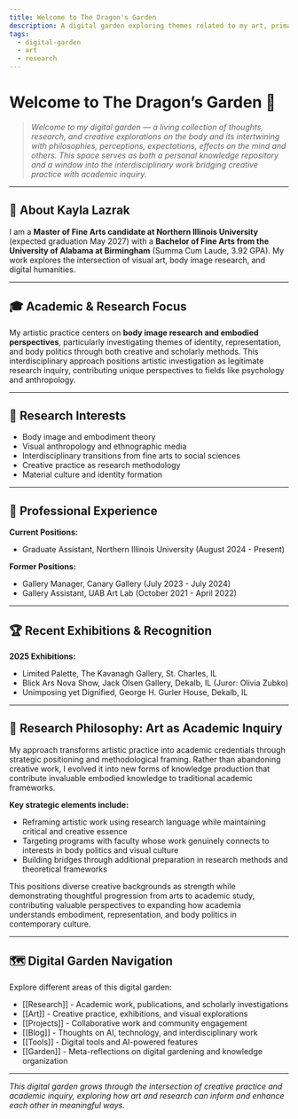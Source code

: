 ```yaml
---
title: Welcome to The Dragon's Garden
description: A digital garden exploring themes related to my art, primarily body politics.
tags:
  - digital-garden
  - art
  - research
---
```


<!-- Quartz Graph Connectivity Links - Multiple Methods for Maximum Compatibility -->

<!-- Method 1: Comment-based wikilinks -->
<!-- [[Philosophy]] -->
<!-- [[Readings/Beauty Sick - Renee Elgeln]] -->
<!-- [[Readings/Seven Logics of Sculpture - Ernst van Alphen]] -->
<!-- [[Research 2]] -->
<!-- [[Terms to Explore or Integrate]] -->

<!-- Method 2: Screen reader accessible but visually hidden -->
<div aria-hidden="true" style="position: absolute; left: -10000px; width: 1px; height: 1px; overflow: hidden;">
[[Philosophy]] [[Readings/Beauty Sick - Renee Elgeln]] [[Readings/Seven Logics of Sculpture - Ernst van Alphen]] [[Research 2]] [[Terms to Explore or Integrate]]
</div>

<!-- Method 3: Zero-width inline links -->
<span style="display: none; visibility: hidden; position: absolute; left: -9999px;">
[[Philosophy]]​[[Readings/Beauty Sick - Renee Elgeln]]​[[Readings/Seven Logics of Sculpture - Ernst van Alphen]]​[[Research 2]]​[[Terms to Explore or Integrate]]
</span>

<!-- End Quartz Graph Connectivity -->

# Welcome to The Dragon’s Garden 🐉

> _Welcome to my digital garden — a living collection of thoughts, research, and creative explorations on the body and its intertwining with philosophies, perceptions, expectations, effects on the mind and others. This space serves as both a personal knowledge repository and a window into the interdisciplinary work bridging creative practice with academic inquiry._

---

## 👤 About Kayla Lazrak

I am a **Master of Fine Arts candidate at Northern Illinois University** (expected graduation May 2027) with a **Bachelor of Fine Arts from the University of Alabama at Birmingham** (Summa Cum Laude, 3.92 GPA). My work explores the intersection of visual art, body image research, and digital humanities.

---

## 🎓 Academic & Research Focus

My artistic practice centers on **body image research and embodied perspectives**, particularly investigating themes of identity, representation, and body politics through both creative and scholarly methods. This interdisciplinary approach positions artistic investigation as legitimate research inquiry, contributing unique perspectives to fields like psychology and anthropology.

---

## 🔬 Research Interests

- Body image and embodiment theory
- Visual anthropology and ethnographic media
- Interdisciplinary transitions from fine arts to social sciences
- Creative practice as research methodology
- Material culture and identity formation

---

## 💼 Professional Experience

**Current Positions:**

- Graduate Assistant, Northern Illinois University (August 2024 - Present)

**Former Positions:**

- Gallery Manager, Canary Gallery (July 2023 - July 2024)
- Gallery Assistant, UAB Art Lab (October 2021 - April 2022)

---

## 🏆 Recent Exhibitions & Recognition

**2025 Exhibitions:**

- Limited Palette, The Kavanagh Gallery, St. Charles, IL
- Blick Ars Nova Show, Jack Olsen Gallery, Dekalb, IL (Juror: Olivia Zubko)
- Unimposing yet Dignified, George H. Gurler House, Dekalb, IL

---

## 🧠 Research Philosophy: Art as Academic Inquiry

My approach transforms artistic practice into academic credentials through strategic positioning and methodological framing. Rather than abandoning creative work, I evolved it into new forms of knowledge production that contribute invaluable embodied knowledge to traditional academic frameworks.

**Key strategic elements include:**

- Reframing artistic work using research language while maintaining critical and creative essence
- Targeting programs with faculty whose work genuinely connects to interests in body politics and visual culture
- Building bridges through additional preparation in research methods and theoretical frameworks

This positions diverse creative backgrounds as strength while demonstrating thoughtful progression from arts to academic study, contributing valuable perspectives to expanding how academia understands embodiment, representation, and body politics in contemporary culture.

---

## 🗺️ Digital Garden Navigation

Explore different areas of this digital garden:

- [[Research]] - Academic work, publications, and scholarly investigations
- [[Art]] - Creative practice, exhibitions, and visual explorations
- [[Projects]] - Collaborative work and community engagement
- [[Blog]] - Thoughts on AI, technology, and interdisciplinary work
- [[Tools]] - Digital tools and AI-powered features
- [[Garden]] - Meta-reflections on digital gardening and knowledge organization

---

_This digital garden grows through the intersection of creative practice and academic inquiry, exploring how art and research can inform and enhance each other in meaningful ways._
